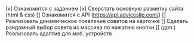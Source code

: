 [х] Ознакомится с заданием
[x] Сверстать основную разметку сайта (html & css)
[] Ознакомится с API (https://api.adviceslip.com/)
[] Реализовать динамическое появление советов на карточке
[] Сделать рандомный выбор совета из массива по нажатию кнопки
[] (доп.) Реализовать адаптив для моб. устройств